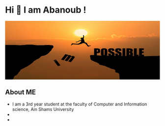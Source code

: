 <h1 >Hi 👋 I am Abanoub !</h1>
<img width="100%" height="192px" align="center" src="https://raw.githubusercontent.com/AbanoubBoules/AbanoubBoules/main/man-jumping-impossible-possible-cliff-sunset-background-business-concept-idea_1323-266.jpg">
<h2>About ME</h2>
<ul>
  <li>I am a 3rd year student at the faculty of Computer and Information science, Ain Shams University</li>
  <li></li>
  <li></li>
</ul>

